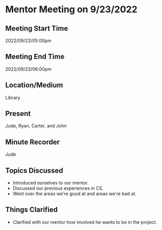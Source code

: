 # Mentor Meeting on 9/23/2022
## Meeting Start Time
2022/09/23/05:00pm
## Meeting End Time
2022/09/23/06:00pm
## Location/Medium
Library
## Present 
Jude, Ryan, Carter, and John
## Minute Recorder
Jude
## Topics Discussed
- Introduced ourselves to our mentor.
- Discussed our previous experiences in CS.
- Went over the areas we're good at and areas we're bad at.
## Things Clarified
- Clarified with our mentor how involved he wants to be in the project.
